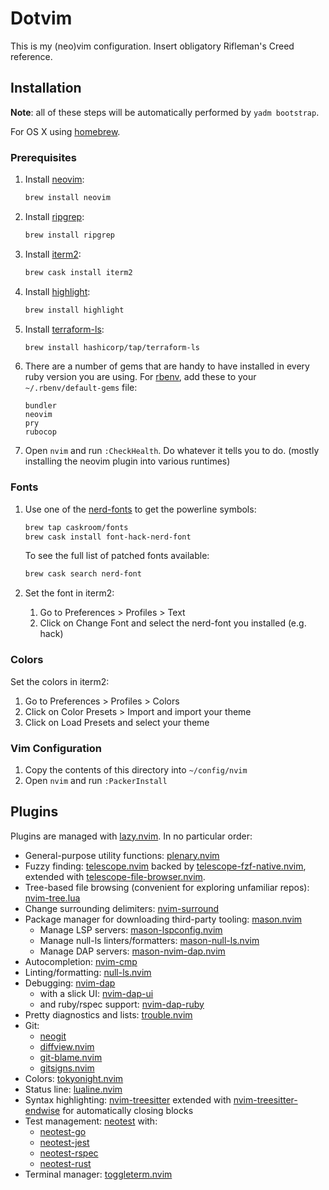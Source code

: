 # Dotvim

This is my (neo)vim configuration. Insert obligatory Rifleman's Creed reference.

## Installation

**Note**: all of these steps will be automatically performed by `yadm bootstrap`.

For OS X using [homebrew](https://brew.sh/).

### Prerequisites

1. Install [neovim](https://github.com/neovim/neovim):

   ```bash
   brew install neovim
   ```

2. Install [ripgrep](https://github.com/BurntSushi/ripgrep):

   ```bash
   brew install ripgrep
   ```

3. Install [iterm2](https://www.iterm2.com):

   ```bash
   brew cask install iterm2
   ```

4. Install [highlight](http://www.andre-simon.de/doku/highlight/en/highlight.php):

   ```bash
   brew install highlight
   ```

5. Install [terraform-ls](https://github.com/hashicorp/terraform-ls):

   ```bash
   brew install hashicorp/tap/terraform-ls
   ```

6. There are a number of gems that are handy to have installed in every ruby
   version you are using. For [rbenv](https://github.com/rbenv/rbenv),
   add these to your `~/.rbenv/default-gems` file:

   ```text
   bundler
   neovim
   pry
   rubocop
   ```

7. Open `nvim` and run `:CheckHealth`. Do whatever it tells you to do. (mostly
   installing the neovim plugin into various runtimes)

### Fonts

1. Use one of the [nerd-fonts](https://github.com/ryanoasis/nerd-fonts) to get
   the powerline symbols:

   ```bash
   brew tap caskroom/fonts
   brew cask install font-hack-nerd-font
   ```

   To see the full list of patched fonts available:

   ```bash
   brew cask search nerd-font
   ```

2. Set the font in iterm2:

   1. Go to Preferences > Profiles > Text
   2. Click on Change Font and select the nerd-font you installed (e.g. hack)

### Colors

Set the colors in iterm2:

1. Go to Preferences > Profiles > Colors
2. Click on Color Presets > Import and import your theme
3. Click on Load Presets and select your theme

### Vim Configuration

1. Copy the contents of this directory into `~/config/nvim`
2. Open `nvim` and run `:PackerInstall`

## Plugins

Plugins are managed with [lazy.nvim](https://github.com/folke/lazy.nvim). In no particular order:

- General-purpose utility functions: [plenary.nvim](https://github.com/nvim-lua/plenary.nvim)
- Fuzzy finding: [telescope.nvim](https://github.com/nvim-telescope/telescope.nvim)
  backed by [telescope-fzf-native.nvim](https://github.com/nvim-telescope/telescope-fzf-native.nvim),
  extended with [telescope-file-browser.nvim](https://github.com/nvim-telescope/telescope-file-browser.nvim).
- Tree-based file browsing (convenient for exploring unfamiliar repos): [nvim-tree.lua](https://github.com/nvim-tree/nvim-tree.lua)
- Change surrounding delimiters: [nvim-surround](https://github.com/kylechui/nvim-surround)
- Package manager for downloading third-party tooling: [mason.nvim](https://github.com/williamboman/mason.nvim)
  - Manage LSP servers: [mason-lspconfig.nvim](https://github.com/williamboman/mason-lspconfig.nvim)
  - Manage null-ls linters/formatters: [mason-null-ls.nvim](https://github.com/jayp0521/mason-null-ls.nvim)
  - Manage DAP servers: [mason-nvim-dap.nvim](https://github.com/jayp0521/mason-nvim-dap.nvim)
- Autocompletion: [nvim-cmp](https://github.com/hrsh7th/nvim-cmp)
- Linting/formatting: [null-ls.nvim](https://github.com/jose-elias-alvarez/null-ls.nvim)
- Debugging: [nvim-dap](https://github.com/mfussenegger/nvim-dap)
  - with a slick UI: [nvim-dap-ui](https://github.com/rcarriga/nvim-dap-ui)
  - and ruby/rspec support: [nvim-dap-ruby](https://github.com/suketa/nvim-dap-ruby)
- Pretty diagnostics and lists: [trouble.nvim](https://github.com/folke/trouble.nvim)
- Git:
  - [neogit](https://github.com/TimUntersberger/neogit)
  - [diffview.nvim](https://github.com/sindrets/diffview.nvim)
  - [git-blame.nvim](https://github.com/f-person/git-blame.nvim)
  - [gitsigns.nvim](https://github.com/lewis6991/gitsigns.nvim)
- Colors: [tokyonight.nvim](https://github.com/folke/tokyonight.nvim)
- Status line: [lualine.nvim](https://github.com/nvim-lualine/lualine.nvim)
- Syntax highlighting: [nvim-treesitter](https://github.com/nvim-treesitter/nvim-treesitter) extended with [nvim-treesitter-endwise](https://github.com/RRethy/nvim-treesitter-endwise) for automatically closing blocks
- Test management: [neotest](https://github.com/nvim-neotest/neotest)
  with:
  - [neotest-go](https://github.com/nvim-neotest/neotest-go)
  - [neotest-jest](https://github.com/haydenmeade/neotest-jest)
  - [neotest-rspec](https://github.com/olimorris/neotest-rspec)
  - [neotest-rust](https://github.com/rouge8/neotest-rust)
- Terminal manager:
  [toggleterm.nvim](https://github.com/akinsho/toggleterm.nvim)
